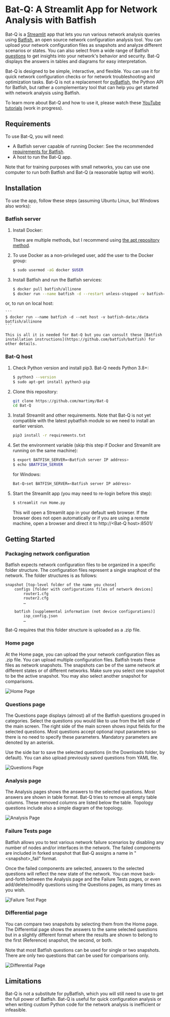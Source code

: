 # Bat-Q: A Streamlit App for Network Analysis with Batfish

Bat-Q is a [Streamlit](https://streamlit.io/) app that lets you run various network analysis queries using [Batfish](https://www.batfish.org/), an open source network configuration analysis tool. You can upload your network configuration files as snapshots and analyze different scenarios or states. You can also select from a wide range of Batfish [questions](https://pybatfish.readthedocs.io/en/latest/index.html) to get insights into your network's behavior and security. Bat-Q displays the answers in tables and diagrams for easy interpretation.

Bat-Q is designed to be simple, interactive, and flexible. You can use it for quick network configuration checks or for network troubleshooting and optimization tasks. Bat-Q is not a replacement for [pyBatfish](https://github.com/batfish/pybatfish), the Python API for Batfish, but rather a complementary tool that can help you get started with network analysis using Batfish.


To learn more about Bat-Q and how to use it, please watch these [YouTube tutorials](https://www.youtube.com/playlist?list=PLcWqK41-5YzIpiT223KToro0iaTww-58t) (work in progress).

## Requirements

To use Bat-Q, you will need:

- A Batfish server capable of running Docker: See the recommended [requirements for Batfish](https://batfish.readthedocs.io/en/latest/system_req.html).
- A host to run the Bat-Q app.

Note that for training purposes with small networks, you can use one computer to run both Batfish and Bat-Q (a reasonable laptop will work).

## Installation

To use the app, follow these steps (assuming Ubuntu Linux, but Windows also works):

### Batfish server

1. Install Docker:

    There are multiple methods, but I recommend using [the apt repository method](https://docs.docker.com/engine/install/ubuntu/#install-using-the-repository).

2. To use Docker as a non-privileged user, add the user to the Docker group:

    ```bash
    $ sudo usermod -aG docker $USER
    ```

3. Install Batfish and run the Batfish services:

    ```bash
    $ docker pull batfish/allinone
    $ docker run --name batfish -d --restart unless-stopped -v batfish-data:/data -p 9997:9997 -p 9996:9996 batfish/allinone
    ```

or, to run on local host:

    ```
    $ docker run --name batfish -d --net host -v batfish-data:/data batfish/allinone
    ```

    This is all it is needed for Bat-Q but you can consult these [Batfish installation instructions](https://github.com/batfish/batfish) for other details.

### Bat-Q host

1. Check Python version and install pip3. Bat-Q needs Python 3.8+:

    ```bash
    $ python3 --version
    $ sudo apt-get install python3-pip
    ```

1. Clone this repository:

    ```bash
    git clone https://github.com/martimy/Bat-Q
    cd Bat-Q
    ```

2. Install Streamlit and other requirements. Note that Bat-Q is not yet compatible with the latest pybatfish module so we need to install an earlier version.

    ```bash
    pip3 install -r requirements.txt
    ```

4. Set the environment variable (skip this step if Docker and Streamlit are running on the same machine):

    ```bash
    $ export BATFISH_SERVER=<Batfish server IP address>
    $ echo $BATFISH_SERVER
    ```

    for Windows:

    ```bash
    Bat-Q>set BATFISH_SERVER=<Batfish server IP address>
    ```

5. Start the Streamlit app (you may need to re-login before this step):

    ```bash
    $ streamlit run Home.py
    ```

    This will open a Streamlit app in your default web browser. If the browser does not open automatically or if you are using a remote machine, open a browser and direct it to http://\<Bat-Q host\>:8501/

## Getting Started


### Packaging network configuration

Batfish expects network configuration files to be organized in a specific folder structure. The configuration files represent a single snaphost of the network. The folder structures is as follows:

```
snapshot [top-level folder of the name you chose]
    configs [folder with configurations files of network devices]
        router1.cfg
        router2.cfg
        …

    batfish [supplemental information (not device configurations)]
        isp_config.json
        …
```

Bat-Q requires that this folder structure is uploaded as a .zip file.

### Home page

At the Home page, you can upload the your network configuration files as .zip file. You can upload multiple configuration files. Batfish treats these files as network snapshots. The snapshots can be of the same network at different states or of different networks. Make sure you select one snapshot to be the active snapshot. You may also select another snapshot for comparisons.

![Home Page](pics/home_page.png)

### Questions page

The Questions page displays (almost) all of the Batfish questions grouped in categories. Select the questions you would like to use from the left side of the main screen. The right side of the main screen shows input fields for the selected questions. Most questions accept optional input parameters so there is no need to specify these parameters. Mandatory parameters are denoted by an asterisk.

Use the side bar to save the selected questions (in the Downloads folder, by default). You can also upload previously saved questions from YAML file.

![Questions Page](pics/questions_page.png)

### Analysis page

The Analysis pages shows the answers to the selected questions. Most answers are shown in table format. Bat-Q tries to remove all empty table columns. These removed columns are listed below the table. Topology questions include also a simple diagram of the topology.

![Analysis Page](pics/analysis_page.png)

### Failure Tests page

Batfish allows you to test various network failure scenarios by disabling any number of nodes and/or interfaces in the network. The failed components are included in forked snapshot that Bat-Q assigns a name in "\<snapshot>_fail" format.

Once the failed components are selected, answers to the selected questions will reflect the new state of the network. You can move back-and-forth between the Analysis page and the Failure Tests pages, or even add/delete/modify questions using the Questions pages, as many times as you wish.

![Failure Test Page](pics/failure_page.png)

### Differential page

You can compare two snapshots by selecting them from the Home page. The Differential page shows the answers to the same selected questions but in a slightly different format where the results are shown to belong to the first (Reference) snapshot, the second, or both.

Note that most Batfish questions can be used for single or two snapshots. There are only two questions that can be used for comparisons only.

![Differential Page](pics/differ_page.png)

## Limitations

Bat-Q is not a substitute for pyBatfish, which you will still need to use to get the full power of Batfish. Bat-Q is useful for quick configuration analysis or when writing custom Python code for the network analysis is inefficient or infeasible.
